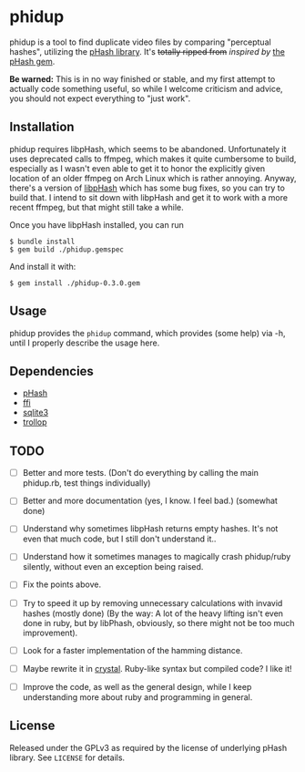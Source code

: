 # phidup

phidup is a tool to find duplicate video files by comparing "perceptual hashes", utilizing the [pHash library](http://www.phash.org). It's ~~totally ripped from~~ _inspired by_ [the pHash gem](https://github.com/toy/pHash).

**Be warned:** This is in no way finished or stable, and my first attempt to actually code something useful, so while I welcome criticism and advice, you should not expect everything to "just work".

## Installation

phidup requires libpHash, which seems to be abandoned. Unfortunately it uses deprecated calls to ffmpeg, which makes it quite cumbersome to build, especially as I wasn't even able to get it to honor the explicitly given location of an older ffmpeg on Arch Linux which is rather annoying. Anyway, there's a version of [libpHash](https://github.com/hszcg/pHash-0.9.6) which has some bug fixes, so you can try to build that. I intend to sit down with libpHash and get it to work with a more recent ffmpeg, but that might still take a while.

Once you have libpHash installed, you can run

    $ bundle install
    $ gem build ./phidup.gemspec

And install it with:

    $ gem install ./phidup-0.3.0.gem

## Usage

phidup provides the `phidup` command, which provides (some help) via -h, until I properly describe the usage here.

## Dependencies

* [pHash](http://www.phash.org/download/)
* [ffi](https://github.com/ffi/ffi#readme)
* [sqlite3](https://github.com/sparklemotion/sqlite3-ruby)
* [trollop](https://github.com/ManageIQ/trollop)

## TODO

- [ ] Better and more tests. (Don't do everything by calling the main phidup.rb, test things individually)
- [ ] Better and more documentation (yes, I know. I feel bad.) (somewhat done)
- [ ] Understand why sometimes libpHash returns empty hashes. It's not even that much code, but I still don't understand it..
- [ ] Understand how it sometimes manages to magically crash phidup/ruby silently, without even an exception being raised.
- [ ] Fix the points above.
- [ ] Try to speed it up by removing unnecessary calculations with invavid hashes (mostly done) (By the way: A lot of the heavy lifting isn't even done in ruby, but by libPhash, obviously, so there might not be too much improvement).
- [ ] Look for a faster implementation of the hamming distance.
- [ ] Maybe rewrite it in [crystal](https://crystal-lang.org/). Ruby-like syntax but compiled code? I like it!
- [ ] Improve the code, as well as the general design, while I keep understanding more about ruby and programming in general.


## License

Released under the GPLv3 as required by the license of underlying pHash library.
See `LICENSE` for details.
